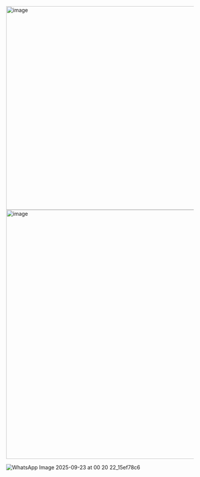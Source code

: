 <img width="803" height="545" alt="image" src="https://github.com/user-attachments/assets/109e9ddb-9c8e-43c2-a5a6-e96ff6cf9a8a" />

<img width="881" height="667" alt="image" src="https://github.com/user-attachments/assets/2c26de36-9fab-4d1e-8336-198ad5e5a76c" />

![WhatsApp Image 2025-09-23 at 00 20 22_15ef78c6](https://github.com/user-attachments/assets/cb000b0c-ce47-439b-a76d-c0c70ae5dcf1)
